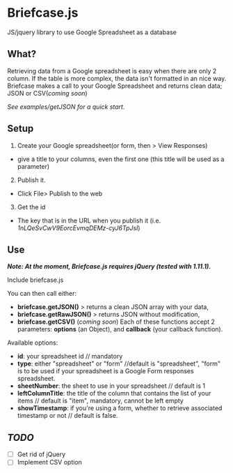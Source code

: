 Briefcase.js
===========

JS/jquery library to use Google Spreadsheet as a database

## What?
Retrieving data from a Google spreadsheet is easy when there are only 2 column. 
If the table is more complex, the data isn't formatted in an nice way.
Briefcase makes a call to your Google Spreadsheet and returns clean data; JSON or CSV(*coming soon*)

*See examples/getJSON for a quick start.*

## Setup
1. Create your Google spreadsheet(or form, then > View Responses)
  * give a title to your columns, even the first one (this title will be used as a parameter)
2. Publish it.
  * Click File> Publish to the web
3. Get the id
  * The key that is in the URL when you publish it (i.e. *1nLQeSvCwV9EorcEvmqDEMz-cyJ6TpJsI*)

## Use
***Note: At the moment, Briefcase.js requires jQuery (tested with 1.11.1).***

Include briefcase.js

You can then call either: 
- **briefcase.getJSON()** > returns a clean JSON array with your data, 
- **briefcase.getRawJSON()** > returns JSON without modification, 
- **briefcase.getCSV()** (*coming soon*)
Each of these functions accept 2 parameters: **options** (an Object), and **callback** (your callback function).

Available options:
- **id**: your spreadsheet id // mandatory
- **type**: either "spreadsheet" or "form" //default is "spreadsheet", "form" is to be used if your spreadsheet is a Google Form responses spreadsheet.
- **sheetNumber**: the sheet to use in your spreadsheet // default is 1
- **leftColumnTitle**: the title of the column that contains the list of your items // default is "item", mandatory, cannot be left empty
- **showTimestamp**: if you're using a form, whether to retrieve associated timestamp or not // default is false. 


## *TODO*
- [ ] Get rid of jQuery
- [ ] Implement CSV option